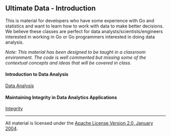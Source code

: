 ## Ultimate Data - Introduction
This is material for developers who have some experience with Go and statistics and want to learn how to work with data to make better decisions. We believe these classes are perfect for data analysts/scientists/engineers interested in working in Go or Go programmers interested in doing data analysis.

*Note: This material has been designed to be taught in a classroom environment. The code is well commented but missing some of the contextual concepts and ideas that will be covered in class.*

#### Introduction to Data Analysis
[Data Analysis](../../../topics/data/data_analysis/README.md)

#### Maintaining Integrity in Data Analytics Applications
[Integrity](../../../topics/data/integrity/README.md)   
___
All material is licensed under the [Apache License Version 2.0, January 2004](http://www.apache.org/licenses/LICENSE-2.0).
